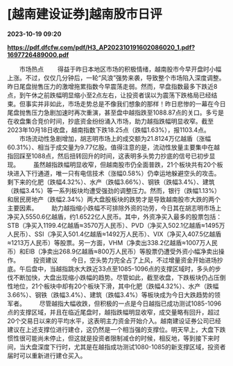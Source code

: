 # [越南建设证券]越南股市日评

**2023-10-19 09:20**

**https://pdf.dfcfw.com/pdf/H3_AP202310191602086020_1.pdf?1697726489000.pdf**

　　市场热点 　　得益于昨日本地区市场的积极情绪，越南股市今早开盘时小幅上涨。不过，仅仅几分钟后，一轮“风浪”强势来袭，导致整个市场陷入深度调整。昨日尾盘抛售压力的激增拖累指数今早震荡走弱。然而，早盘指数最多下跌近8点，到午休之前跌幅明显缩小至2点左右，让投资者误以为震荡下跌格局已经结束。但事实并非如此，市场走势总是不像我们想象的那样！昨日悲惨的一幕在今日尾盘抛售压力急剧加速时再次重演，甚至盘中越指跌至1088.87点的关口。多亏是在收盘集合竞价时间，抄底资金纷纷涌入市场，助力越指跌幅明显收窄。截至2023年10月18日收盘，越南指数下跌18.25点（跌幅1.63%），报1103.4点。 　　市场流动性急剧增加，胡志明市场上的成交额为21.8124万亿越盾（涨幅60.31%）、相当于成交量为9.77亿股。值得注意的是，流动性放量主要集中在越指回踩至1088点，然后扭转回升的时间，这表明多头势力抄底的信号已初步显现。 　　虽然越指跌幅明显收窄，但越南股市仍全面普跌，21个板块共有20个板块进入下行通道，唯一只有电信技术（涨幅0.58%）仍幸运地躲避空头的攻击。剩下来的化肥（跌幅4.32%）、水产（跌幅3.66%）、钢铁（跌幅3.4%）、建筑（跌幅3.4%）等一系列板块均遭受强劲的调整压力。然而，银行（跌幅1.13%）和居民房地产（跌幅2.34%）两大盘股板块的跌势才是导致越南股市大跌的两个主要因素。 　　助力越指缩小跌幅不可排除外资的功劳，今日其在胡志明市场上净买入5550.6亿越盾，约1.6522亿人民币。其中，外资净买入最多的股票包括：STB（净买入1199.4亿越盾≈3570万人民币）、PVD（净买入502.1亿越盾≈1495万人民币）、SSI（净买入501.4亿越盾≈1492万人民币）、VIX（净买入407.5亿越盾≈1213万人民币）等股票。另一方面，VHM（净卖出338.2亿越盾≈1007万人民币）和EIB（净卖出268.9亿越盾≈800万人民币）等股票仍遭受外资小幅净卖出操作。 　　投资建议 　　今日，空头势力完全占了上风，不过增量资金开始进场抄底。午后盘中，当越指跳水大跌近33点至1085-1096点的支撑区域时，多头的步伐不断加快，大盘出现缩小跌幅的趋势。尽管如此，截至收盘，下跌板块仍占压倒性地位，21个板块中却有20个板块下滑，其中化肥（跌幅4.32%）、水产（跌幅3.66%）、钢铁（跌幅3.4%）、建筑（跌幅3.4%）等板块成为今日大跌趋势的领军者。 　　尽管越指大幅收跌，但积极的一点是今日越指已成功测试1085-1096点的支撑区域，并且在临近尾盘时，越指跌幅明显收窄，成交量略有回升，超过20个交易日以来的平均水平，这表明主力资金开始介入。越南建设证券公司已经建议在上述支撑位进行建仓，这仍然是一个相当强的支撑位。明天早上，大盘下跌惯性很可能尚未停止，但这就是投资者限制减仓的时候，相反地，等到接下来时间，当大盘深度下行时，尤其是在越指成功测试1080-1085的新支撑区域，投资者届时可以重新进行建仓买入。